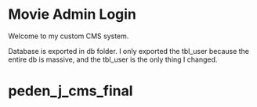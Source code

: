# Movie Admin Login #

Welcome to my custom CMS system.

Database is exported in db folder. I only exported the tbl_user because the entire db is massive, and the tbl_user is the only thing I changed.
# peden_j_cms_final
